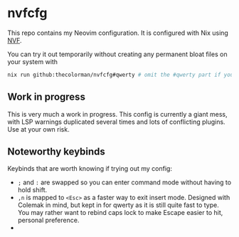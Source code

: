 # nvfcfg

This repo contains my Neovim configuration. It is configured with Nix using
[NVF](https://github.com/NotAShelf/nvf).

You can try it out temporarily without creating any permanent bloat files on
your system with

```bash
nix run github:thecolorman/nvfcfg#qwerty # omit the #qwerty part if you use colemak!
```

## Work in progress

This is very much a work in progress. This config is currently a giant mess,
with LSP warnings duplicated several times and lots of conflicting plugins. Use
at your own risk.

## Noteworthy keybinds

Keybinds that are worth knowing if trying out my config:

- `;` and `:` are swapped so you can enter command mode without having to hold
  shift.
- `,n` is mapped to `<Esc>` as a faster way to exit insert mode. Designed with
  Colemak in mind, but kept in for qwerty as it is still quite fast to type. You
  may rather want to rebind caps lock to make Escape easier to hit, personal
  preference.
-
